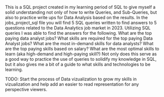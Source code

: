 This is a SQL project created in my learning period of SQL to give myself a solid understanding not only of how to write Queries, and Sub-Queries, but also to practice write ups for Data Analysis based on the results. 
In the jobs_project_sql file you will find 5 SQL queries written to find answers to 5 questions related to the Data Analytics job market in 2023.
Utilizing SQL queries I was able to find the answers for the following.
What are the top paying data analyst jobs?
What skills are required for the top paying Data Analyst jobs?
What are the most in-demand skills for data analysts?
What are the top paying skills based on salary?
What are the most optimal skills to learn (aka high-demand and high-paying skill?)
Not only does this serve as a good way to practice the use of queries to solidify my knowledge in SQL, but it also gives me a bit of a guide to what skills and technologies to be learning.

TODO: Start the process of Data vizualization to grow my skills in vizualization and help add an easier to read representation for any perspective viewers.
